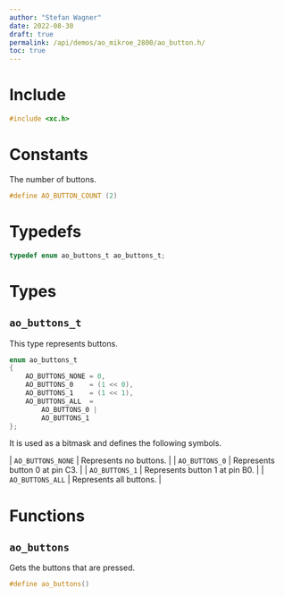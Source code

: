 ```yaml
---
author: "Stefan Wagner"
date: 2022-08-30
draft: true
permalink: /api/demos/ao_mikroe_2800/ao_button.h/
toc: true
---
```


# Include

```c
#include <xc.h>
```

# Constants

The number of buttons.

```c
#define AO_BUTTON_COUNT (2)
```

# Typedefs

```c
typedef enum ao_buttons_t ao_buttons_t;
```

# Types

## `ao_buttons_t`

This type represents buttons.

```c
enum ao_buttons_t
{
    AO_BUTTONS_NONE = 0,
    AO_BUTTONS_0    = (1 << 0),
    AO_BUTTONS_1    = (1 << 1),
    AO_BUTTONS_ALL  = 
        AO_BUTTONS_0 | 
        AO_BUTTONS_1
};
```

It is used as a bitmask and defines the following symbols.

| `AO_BUTTONS_NONE` | Represents no buttons. |
| `AO_BUTTONS_0` | Represents button 0 at pin C3. |
| `AO_BUTTONS_1` | Represents button 1 at pin B0. |
| `AO_BUTTONS_ALL` | Represents all buttons. |

# Functions

## `ao_buttons`

Gets the buttons that are pressed.

```c
#define ao_buttons()
```

